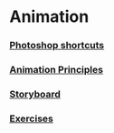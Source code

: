 # Animation

### <a href="content/photoshop">Photoshop shortcuts</a>
### <a href="content/principles">Animation Principles</a>
### <a href="content/storyboard">Storyboard</a>
### <a href="content/exercises">Exercises</a>
